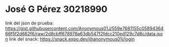 # José G Pérez 30218990

link del json de prueba: https://gist.githubusercontent.com/Anonymous01J/559e7681155c0589436466f5f2d662f6/raw/2d8cbff678976a63db547f2fdcc210ed129c7d8c/data.json
link del snack:
https://snack.expo.dev/@anonymous01j/login
